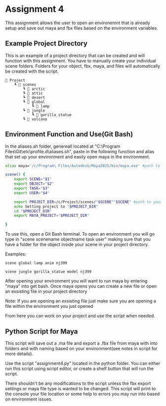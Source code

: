 # Assignment 4
This assignment allows the user to open an environemnt that is already setup and save out maya and fbx files based on the environment variables.
## Example Project Directory
This is an example of a project directory that can be created and will function with this assignment. You have to manually create your individual scene folders. Folders for your object, fbx, maya, and files will automatically be created with the script.
```
📁 Project
    ┗ 📁 scenes
        ┗ 📁 arctic
        ┗ 📁 attic
        ┗ 📁 desert
        ┗ 📁 global
            ┗ 📁 lamp
        ┗ 📁 jungle
            ┗ 📁 gorilla_statue
        ┗ 📁 volcano
```
## Environment Function and Use(Git Bash)

In the aliases.sh folder, genereall located at "C:\Program Files\Git\etc\profile.d\aliases.sh", paste in the following function and alias that set up your environment and easily open maya in the environment.
```bash
alias maya='/c/Program\ Files/Autodesk/Maya2025/bin/maya.exe' #path to your maya.exe file

scene() {
	export SCENE="$1"
	export OBJECT="$2"
    export TASK="$3"
	export USER="$4"

	export PROJECT_DIR=/c/Project/scenes/"$SCENE""$SCENE" #path to your project directory with '/"$SCENE"' at the end this uses the example directory provided
	echo Setting project to "$PROJECT_DIR"
	cd "$PROJECT_DIR"
	export MAYA_PROJECT="$PROJECT_DIR"

}
```
To use this, open a Git Bash terminal. To open an environment you will go type in "scene scenename objectname task user" making sure that you have a folder for the object inside your scene in your project directory.

Examples:
``` 
scene global lamp anim nj399

scene jungle gorilla_statue model nj399
```
After opening your environment you will want to run maya by entering "maya" into get bash. Once maya opens you can create a new file or open an exsisting file in your project directory

Note: If you are opening an exsisting file just make sure you are opening a file within the environment you just opened

From here you can work on your project and use the script when needed.

## Python Script for Maya
This script will save out a .ma file and export a .fbx file from maya with into folders and with naming based on your environment(see notes in script for more details).

Use the script "assignment4.py" located in the python folder. You can either run this script using script editor, or create a shelf button that will run the script.

There shouldn't be any modifications to the script unless the fbx export settings or maya file type is wanted to be changed. This script will print to the console your file location or some help to errors you may run into based on environment issues.